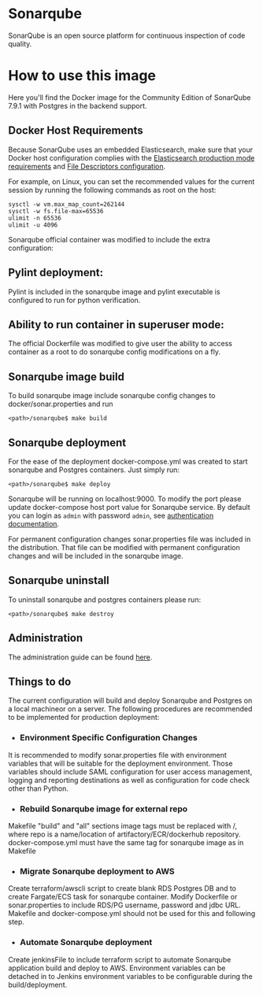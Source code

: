 # Sonarqube

SonarQube is an open source platform for continuous inspection of code quality.

# How to use this image

Here you'll find the Docker image for the Community Edition of SonarQube 7.9.1 with Postgres in the backend support.

## Docker Host Requirements

Because SonarQube uses an embedded Elasticsearch, make sure that your Docker host configuration complies with the [Elasticsearch production mode requirements](https://www.elastic.co/guide/en/elasticsearch/reference/current/docker.html#docker-cli-run-prod-mode) and [File Descriptors configuration](https://www.elastic.co/guide/en/elasticsearch/reference/current/file-descriptors.html).

For example, on Linux, you can set the recommended values for the current session by running the following commands as root on the host:

```console
sysctl -w vm.max_map_count=262144
sysctl -w fs.file-max=65536
ulimit -n 65536
ulimit -u 4096
```

Sonarqube official container was modified to include the extra configuration: 

## Pylint deployment:
  Pylint is included in the sonarqube image and pylint executable is configured to run for python verification.
## Ability to run container in superuser mode:
  The official Dockerfile was modified to give user the ability to access container as a root to do sonarqube config modifications on a fly.
## Sonarqube image build
  To build sonarqube image include sonarqube config changes to docker/sonar.properties and run
  ```console
  <path>/sonarqube$ make build
  ```
## Sonarqube deployment
  For the ease of the deployment docker-compose.yml was created to start sonarqube and Postgres containers.
  Just simply run:
  ```console
  <path>/sonarqube$ make deploy
  ```
  Sonarqube will be running on localhost:9000. To modify the port please update docker-compose host port value for Sonarqube service.
  By default you can login as `admin` with password `admin`, see [authentication documentation](https://docs.sonarqube.org/latest/instance-administration/security/).
  
  For permanent configuration changes sonar.properties file was included in the distribution. That file can be modified with permanent configuration changes and will be included in the sonarqube image.

## Sonarqube uninstall
  To uninstall sonarqube and postgres containers please run:
  ```console
  <path>/sonarqube$ make destroy
  ```
 
## Administration

The administration guide can be found [here](https://redirect.sonarsource.com/doc/administration-guide.html).

## Things to do

  The current configuration will build and deploy Sonarqube and Postgres on a local machineor on a server. The following procedures are recommended to be implemented for production deployment:

-	### Environment Specific Configuration Changes
  It is recommended to modify sonar.properties file with environment variables that will be suitable for the deployment environment. Those variables should include SAML configuration for user access management, logging and reporting destinations as well as configuration for code check other than Python.

-	### Rebuild Sonarqube image for external repo 
  Makefile "build" and "all" sections image tags must be replaced with <repo>/<ImageName>, where repo is a name/location of artifactory/ECR/dockerhub repository. docker-compose.yml must have the same tag for sonarqube image as in Makefile

-	### Migrate Sonarqube deployment to AWS 
  Create terraform/awscli script to create blank RDS Postgres DB and to create Fargate/ECS task for sonarqube container. Modify Dockerfile or sonar.properties to include RDS/PG username, password and jdbc URL. Makefile and docker-compose.yml should not be used for this and following step.

-	### Automate Sonarqube deployment 
  Create jenkinsFile to include terraform script to automate Sonarqube application build and deploy to AWS. Environment variables can be detached in to Jenkins environment variables to be configurable during the build/deployment.   
